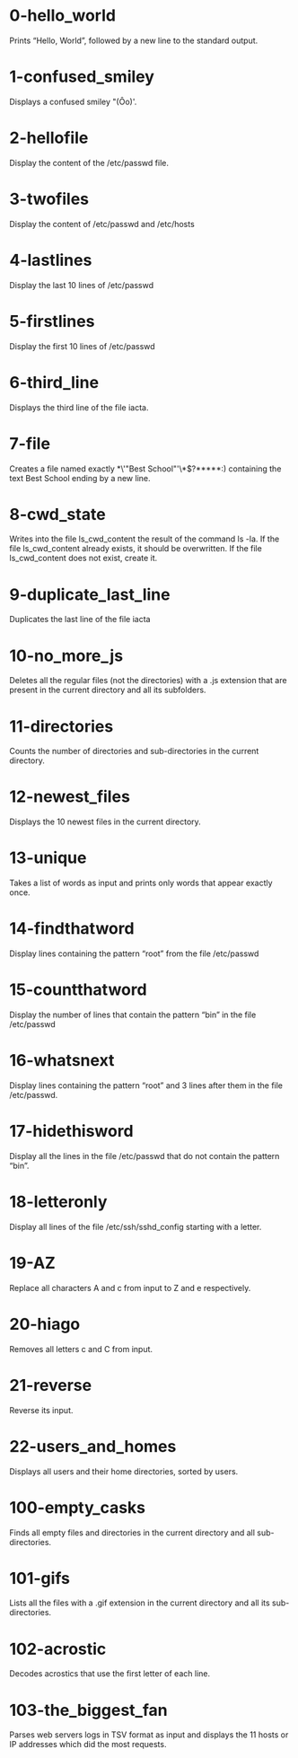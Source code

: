# 0-hello_world
Prints “Hello, World”, followed by a new line to the standard output.

# 1-confused_smiley
Displays a confused smiley "(Ôo)'.

# 2-hellofile
Display the content of the /etc/passwd file.

# 3-twofiles
Display the content of /etc/passwd and /etc/hosts

# 4-lastlines
Display the last 10 lines of /etc/passwd

# 5-firstlines
Display the first 10 lines of /etc/passwd

# 6-third_line
Displays the third line of the file iacta.

# 7-file
Creates a file named exactly \*\\'"Best School"\'\\*$\?\*\*\*\*\*:) containing the text Best School ending by a new line.

# 8-cwd_state
Writes into the file ls_cwd_content the result of the command ls -la. If the file ls_cwd_content already exists, it should be overwritten. If the file ls_cwd_content does not exist, create it.

# 9-duplicate_last_line 
Duplicates the last line of the file iacta

# 10-no_more_js
Deletes all the regular files (not the directories) with a .js extension that are present in the current directory and all its subfolders.

# 11-directories
Counts the number of directories and sub-directories in the current directory.

# 12-newest_files
Displays the 10 newest files in the current directory.

# 13-unique
Takes a list of words as input and prints only words that appear exactly once.

# 14-findthatword
Display lines containing the pattern “root” from the file /etc/passwd

# 15-countthatword
Display the number of lines that contain the pattern “bin” in the file /etc/passwd

# 16-whatsnext
Display lines containing the pattern “root” and 3 lines after them in the file /etc/passwd.

# 17-hidethisword
Display all the lines in the file /etc/passwd that do not contain the pattern “bin”.

# 18-letteronly
Display all lines of the file /etc/ssh/sshd_config starting with a letter.

# 19-AZ
Replace all characters A and c from input to Z and e respectively.

# 20-hiago
Removes all letters c and C from input.

# 21-reverse
Reverse its input.

# 22-users_and_homes
Displays all users and their home directories, sorted by users.

# 100-empty_casks
Finds all empty files and directories in the current directory and all sub-directories.

# 101-gifs
Lists all the files with a .gif extension in the current directory and all its sub-directories.

# 102-acrostic
Decodes acrostics that use the first letter of each line.

# 103-the_biggest_fan
Parses web servers logs in TSV format as input and displays the 11 hosts or IP addresses which did the most requests.
